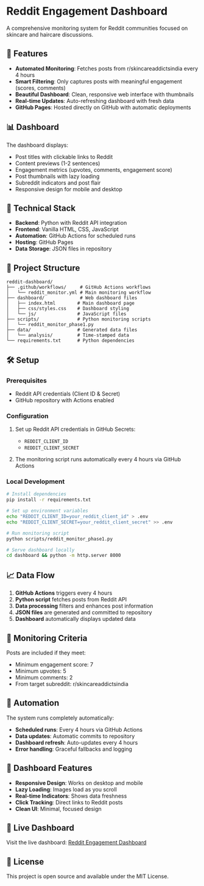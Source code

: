 # Reddit Engagement Dashboard

A comprehensive monitoring system for Reddit communities focused on skincare and haircare discussions.

## 🚀 Features

- **Automated Monitoring**: Fetches posts from r/skincareaddictsindia every 4 hours
- **Smart Filtering**: Only captures posts with meaningful engagement (scores, comments)
- **Beautiful Dashboard**: Clean, responsive web interface with thumbnails
- **Real-time Updates**: Auto-refreshing dashboard with fresh data
- **GitHub Pages**: Hosted directly on GitHub with automatic deployments

## 📊 Dashboard

The dashboard displays:
- Post titles with clickable links to Reddit
- Content previews (1-2 sentences)
- Engagement metrics (upvotes, comments, engagement score)
- Post thumbnails with lazy loading
- Subreddit indicators and post flair
- Responsive design for mobile and desktop

## 🔧 Technical Stack

- **Backend**: Python with Reddit API integration
- **Frontend**: Vanilla HTML, CSS, JavaScript
- **Automation**: GitHub Actions for scheduled runs
- **Hosting**: GitHub Pages
- **Data Storage**: JSON files in repository

## 📁 Project Structure

```
reddit-dashboard/
├── .github/workflows/     # GitHub Actions workflows
│   └── reddit_monitor.yml # Main monitoring workflow
├── dashboard/             # Web dashboard files
│   ├── index.html        # Main dashboard page
│   ├── css/styles.css    # Dashboard styling
│   └── js/               # JavaScript files
├── scripts/              # Python monitoring scripts
│   └── reddit_monitor_phase1.py
├── data/                 # Generated data files
│   └── analysis/         # Time-stamped data
└── requirements.txt      # Python dependencies
```

## 🛠️ Setup

### Prerequisites
- Reddit API credentials (Client ID & Secret)
- GitHub repository with Actions enabled

### Configuration
1. Set up Reddit API credentials in GitHub Secrets:
   - `REDDIT_CLIENT_ID`
   - `REDDIT_CLIENT_SECRET`

2. The monitoring script runs automatically every 4 hours via GitHub Actions

### Local Development
```bash
# Install dependencies
pip install -r requirements.txt

# Set up environment variables
echo "REDDIT_CLIENT_ID=your_reddit_client_id" > .env
echo "REDDIT_CLIENT_SECRET=your_reddit_client_secret" >> .env

# Run monitoring script
python scripts/reddit_monitor_phase1.py

# Serve dashboard locally
cd dashboard && python -m http.server 8000
```

## 📈 Data Flow

1. **GitHub Actions** triggers every 4 hours
2. **Python script** fetches posts from Reddit API
3. **Data processing** filters and enhances post information
4. **JSON files** are generated and committed to repository
5. **Dashboard** automatically displays updated data

## 🎯 Monitoring Criteria

Posts are included if they meet:
- Minimum engagement score: 7
- Minimum upvotes: 5
- Minimum comments: 2
- From target subreddit: r/skincareaddictsindia

## 🔄 Automation

The system runs completely automatically:
- **Scheduled runs**: Every 4 hours via GitHub Actions
- **Data updates**: Automatic commits to repository
- **Dashboard refresh**: Auto-updates every 4 hours
- **Error handling**: Graceful fallbacks and logging

## 📱 Dashboard Features

- **Responsive Design**: Works on desktop and mobile
- **Lazy Loading**: Images load as you scroll
- **Real-time Indicators**: Shows data freshness
- **Click Tracking**: Direct links to Reddit posts
- **Clean UI**: Minimal, focused design

## 🚀 Live Dashboard

Visit the live dashboard: [Reddit Engagement Dashboard](https://nimishpande.github.io/Reddit-Dash/)

## 📝 License

This project is open source and available under the MIT License.